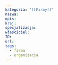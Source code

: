 ```yaml
---
kategoria: "[[Firmy]]"
nazwa: 
opis: 
kraj: 
specjalizacja: 
właściciel: 
ID: 
url: 
tags:
  - firma
  - organizacja
---
```

